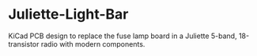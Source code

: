 # Juliette-Light-Bar
KiCad PCB design to replace the fuse lamp board in a Juliette 5-band, 18-transistor radio with modern components.

